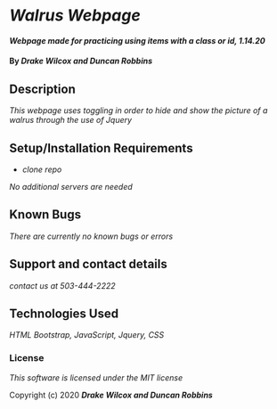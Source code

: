 # _Walrus Webpage_

#### _Webpage made for practicing using items with a class or id, 1.14.20_

#### By _**Drake Wilcox and Duncan Robbins**_

## Description

_This webpage uses toggling in order to hide and show the picture of a walrus through the use of Jquery_

## Setup/Installation Requirements

* _clone repo_

_No additional servers are needed_

## Known Bugs

_There are currently no known bugs or errors_

## Support and contact details

_contact us at 503-444-2222_

## Technologies Used

_HTML Bootstrap, JavaScript, Jquery, CSS_

### License

*This software is licensed under the MIT license*

Copyright (c) 2020 **_Drake Wilcox and Duncan Robbins_**